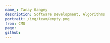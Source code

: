 ```yaml
---
name_: Tanay Gangey
description: Software Development, Algorithms
portrait: /img/team/empty.png
from: CMU
page:
github:
---
```


